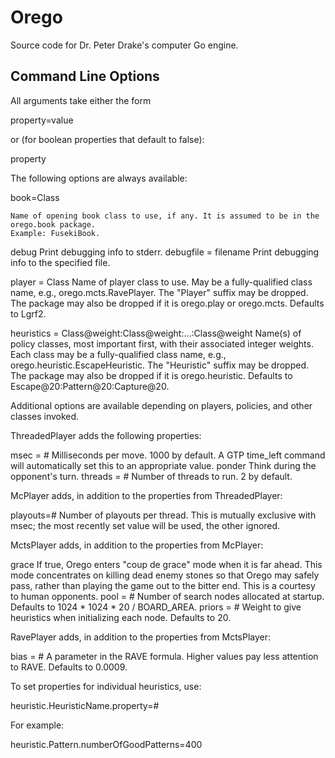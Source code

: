 Orego
=====

Source code for Dr. Peter Drake's computer Go engine.


## Command Line Options

All arguments take either the form

property=value

or (for boolean properties that default to false):

property

The following options are always available:

book=Class

	Name of opening book class to use, if any. It is assumed to be in the orego.book package.
	Example: FusekiBook.
debug
	Print debugging info to stderr.
debugfile = filename
	Print debugging info to the specified file.

player = Class
	Name of player class to use. May be a fully-qualified class name, e.g.,
	orego.mcts.RavePlayer. The "Player" suffix may be dropped. The package may also be
	dropped if it is orego.play or orego.mcts. Defaults to Lgrf2.

heuristics = Class@weight:Class@weight:...:Class@weight
	Name(s) of policy classes, most important first, with their associated integer weights.
	Each class may be a fully-qualified class name, e.g., orego.heuristic.EscapeHeuristic.
	The "Heuristic" suffix may be dropped. The package may also be dropped if it is orego.heuristic.
	Defaults to Escape@20:Pattern@20:Capture@20.

Additional options are available depending on players, policies, and other classes invoked.

ThreadedPlayer adds the following properties:

msec = #
	Milliseconds per move. 1000 by default. A GTP time_left command will automatically set
	this to an appropriate value.
ponder
	Think during the opponent's turn.
threads = #
	Number of threads to run. 2 by default.

McPlayer adds, in addition to the properties from ThreadedPlayer:

playouts=#
	Number of playouts per thread. This is mutually exclusive with msec; the most recently set
	value will be used, the other ignored.

MctsPlayer adds, in addition to the properties from McPlayer:

grace
	If true, Orego enters "coup de grace" mode when it is far ahead. This mode concentrates
	on killing dead enemy stones so that Orego may safely pass, rather than playing the game
	out to the bitter end. This is a courtesy to human opponents.
pool = #
	Number of search nodes allocated at startup. Defaults to 1024 * 1024 * 20 / BOARD_AREA.
priors = #
	Weight to give heuristics when initializing each node. Defaults to 20.

RavePlayer adds, in addition to the properties from MctsPlayer:

bias = #
	A parameter in the RAVE formula. Higher values pay less attention to RAVE. Defaults to 0.0009.

To set properties for individual heuristics, use:

heuristic.HeuristicName.property=#

For example:

heuristic.Pattern.numberOfGoodPatterns=400
